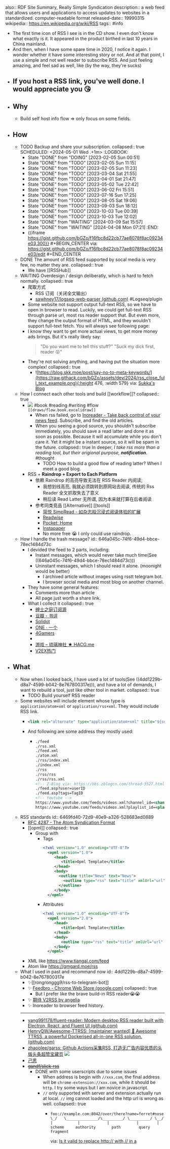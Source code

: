 also:: RDF Site Summary, Really Simple Syndication
description:: a web feed that allows users and applications to access updates to websites in a standardized. computer-readable format
released-date:: 19990315
wikipedia:: https://en.wikipedia.org/wiki/RSS
tags:: #info

- The first time icon of RSS I see is in the CD show. I even don't know what exactly is it. It appeared in the product birthed in last 10 years in China mainland.
- And then, when I have some spare time in 2020, I notice it again. I wonder whether it have some interesting story or not. And at that point, I use a simple and not well reader to subscribe RSS. And just feeling amazing, and feel sad as well, like (by the way, they're sucks)
- If you host a RSS link, you've well done. I would appreciate you 😘
  -
- ## Why
  - Build self host info flow => only focus on some fields.
- ## How
  - TODO Backup and share your subscription.
    collapsed:: true
    SCHEDULED: <2024-05-01 Wed .+1m>
    :LOGBOOK:
    * State "DONE" from "DOING" [2023-02-05 Sun 00:51]
    * State "DONE" from "TODO" [2023-02-05 Sun 11:15]
    * State "DONE" from "TODO" [2023-02-05 Sun 11:23]
    * State "DONE" from "TODO" [2023-03-04 Sat 21:55]
    * State "DONE" from "TODO" [2023-04-01 Sat 21:47]
    * State "DONE" from "TODO" [2023-05-02 Tue 22:42]
    * State "DONE" from "TODO" [2023-06-02 Fri 15:51]
    * State "DONE" from "TODO" [2023-07-16 Sun 17:25]
    * State "DONE" from "TODO" [2023-08-05 Sat 19:06]
    * State "DONE" from "TODO" [2023-09-03 Sun 18:12]
    * State "DONE" from "TODO" [2023-10-03 Tue 00:39]
    * State "DONE" from "TODO" [2023-10-03 Tue 12:02]
    * State "DONE" from "WAITING" [2024-03-09 Sat 15:57]
    * State "DONE" from "WAITING" [2024-04-08 Mon 07:21]
    :END:
    - {{iframe https://gist.github.com/bGZo/f16fbc8d22cb77ae8078f8ac09234e03,300}}
      #+BEGIN_CENTER
      via: https://gist.github.com/bGZo/f16fbc8d22cb77ae8078f8ac09234e03/edit
      #+END_CENTER
  - DONE The amount of RSS feed supported by socal media is very few, no matter they are.
    collapsed:: true
    - We have [[RSSHub]]
  - WAITING Overdesign / design deliberatly, which is hard to fetch normally.
    collapsed:: true
    - 爬取方式
      - RSS 订阅（关闭全文输出）
      - [sawhney17/logseq-web-parser (github.com)](https://github.com/sawhney17/logseq-web-parser) #Logseq/plugin
    - Some website not support output full-text RSS, so we have to open in browser to read. Luckily, we could get full-text RSS through parse url, most rss reader support that. But even more, they change the output format of HTML, and they wouldn't support full-text fetch. You will always see following page:
    - I know they want to get more actual views, to get more money ads brings. But it's really likely say:
      > "Do you want me to tell this stuff?"
      "Suck my dick first, reader 😝"
    - They're not solving anything, and having put the situation more complex!
      collapsed:: true
      - ![https://blog.skk.moe/post/say-no-to-meta-keywords/](https://raw.githack.com/bGZo/assets/dev/2024/rss_close_full_text_example.png){:height 476, :width 579}
        via: [Sukka's Blog](https://blog.skk.moe/atom.xml)
  - How I connect each other tools and build [[workflow]]?
    collapsed:: true
    - ![](https://raw.githack.com/bGZo/assets/dev/2024/infoflow.excalidraw-fs8.png)
      #book #reading #writing #flow
      `[[draws/flow.book.excalidraw]]`
      - When rss failed, go to [Inoreader - Take back control of your news feed](https://www.inoreader.com/). Subscribe, and find the old articles.
      - When you seeing a good source, you shouldn't subscribe immediately, you should save a read latter and done it as soon as possible. Because it will accumulate while  you don't care it. Yet it might be a instant source, so it will be spam in the future.
        collapsed:: true
        In deeper, *I take rss more than a reading tool, but their origional purpose, __notification__*.
        #thought
        - TODO How to build a good flow of reading latter? When I meet a good blog.
    - RSS  + **Raindrop + Export to Each Platform**
      - 依赖 Raindrop 的高亮导致无法在 RSS Reader 内阅读;
        - 我想划线高亮, 我就必须跳转到原网站去阅读,
          传统的 Rss Reader 全文抓取失去了意义
        - 稍后读 Read Latter 无所谓, 因为本来就打算在后者阅读
      - 参考同类竞品 [[Alternative]] [[tools]]
        - [简悦 SimpRead - 如杂志般沉浸式阅读体验的扩展](http://ksria.com/simpread/)
        - [Readwise](https://readwise.io/)
        - [Pocket: Home](https://getpocket.com/en/)
        - [Instapaper](https://www.instapaper.com/)
        - No more free 😭 I only could use raindrop.
  - How I handle the trash message?
    id:: 646a045c-74f6-49d4-bbce-78ec1484d73c
    - I devided the feed to 2 parts, including:
      - Instant messages, which would never take much time(See ((646a045c-74f6-49d4-bbce-78ec1484d73c)))
      - Uninstant messages, which I should read it alone. (moonight would be better)
        - I archived article without images using rsstt telegram bot.
        - I browser social media and most blog on another channel.
    - They have some general features:
      - Comments more than article
      - All page just worth a share link.
    - What I collect it
      collapsed:: true
      - [绅士之庭订阅源](https://gmgard.moe/rss)
      - [豆瓣 - 书评](https://www.douban.com/feed/review/book)
      - [Solidot](https://www.solidot.org/index.rss)
      - [ONE · 一个](https://rsshub.app/one)
      - [4Gamers](https://www.4gamers.com.tw/rss/latest-news)
      -
      - [游戏 – 琉璃神社 ★ HACG.me](https://www.hacg.mom/wp/game.html/feed)
      - [V2EX热门](https://rsshub.app/v2ex/topics/hot)
- ## What
  - Now when I looked back, I have used a lot of tools(See ((4dd1229b-d8a7-4599-b042-8e767800317e))), and have a lot of demands, I want to rebuild a tool, just like other tool in market.
    collapsed:: true
    - TODO Build yourself RSS reader
  - Some websites will include element whose type is `application/atom+xml` or `application/rss+xml`. They would include RSS link.
    - ```xml
      <link rel="alternate" type="application/atom+xml" title="${source.title}" href="${source.url}">
      ```
    - And following are some address they mostly used:
      - ```xml
        ./feed
        ./rss.xml
        ./feed.xml
        ./atom.xml
        ./rss/index.xml
        ./index.xml
        ./rss
        ./rss/rss
        ./rss/rss.xml
        <!-- Z-Blog via: https://bbs.zblogcn.com/thread-3527.html-->
        ./feed.asp?user=userID
        ./feed.asp?tags=TagID
        <!-- Youtube -->
        https://www.youtube.com/feeds/videos.xml?channel_id=<channel_id>
        https://www.youtube.com/feeds/videos.xml?playlist_id=<playlist_id>
        ```
  - RSS standards
    id:: 6469fd40-72d9-40e9-a326-528683ed0889
    - [RFC 4287 - The Atom Syndication Format](https://datatracker.ietf.org/doc/html/rfc4287)
    - [[opml]]
      collapsed:: true
      - Group with
        - Tags
          ```xml
          <?xml version="1.0" encoding="UTF-8"?>
            <opml version="1.0">
               <head>
                  <title>Opml Template</title>
               </head>
               <body>
                 <outline title="News" text="News">
                   <outline type="rss" text="title" xmlUrl="url" />
                 </outline>
               </body>
            </opml>
          ```
        - Attributes
          ```xml
          <?xml version="1.0" encoding="UTF-8"?>
            <opml version="2.0">
               <head>
                  <title>Opml Template</title>
               </head>
               <body>
                  <outline type="rss" text="title" xmlUrl="url" group="group/name" />
               </body>
            </opml>
          ```
    - XML like https://www.tiangal.com/feed
    - Atom like https://gmgard.moe/rss
  - What I used in past and recommand now
    id:: 4dd1229b-d8a7-4599-b042-8e767800317e
    - ✨[[rongronggg9/rss-to-telegram-bot]]
    - ✨ [Feedbro - Chrome Web Store (google.com)](https://chrome.google.com/webstore/detail/feedbro/mefgmmbdailogpfhfblcnnjfmnpnmdfa?hl=en)
      collapsed:: true
      - But I prefer like the brave build-in RSS reader😭😭
    - ✨ [期待 V2RSS by angelia](https://v2rss.com)
    - ✨ Inoreader to browser feed history.
    - ---
      - [yang991178/fluent-reader: Modern desktop RSS reader built with Electron, React, and Fluent UI (github.com)](https://github.com/yang991178/fluent-reader)
      - [HenryQW/Awesome-TTRSS: [maintainer wanted] 🐋 Awesome TTRSS, a powerful Dockerised all-in-one RSS solution. (github.com)](https://github.com/HenryQW/Awesome-TTRSS)
      - [zhaoolee/garss: Github Actions采集RSS, 打造无广告内容优质的头版头条超赞宝藏页](https://github.com/zhaoolee/garss) ![](https://img.shields.io/github/stars/zhaoolee/garss)
      - [己思](https://ohmyrss.com/#)
      - ~~[gandf/slick-rss](https://github.com/gandf/slick-rss)~~
        - DONE with some userscripts due to some issues
          - When address is begin with `//xxx.com`, the final address will be `chrome-extension://xxx.com`, while it should be `http`. I try some ways but I am novice in javascript.
          - `//` only supported with server and extension actually run at local. `//` img cannot loaded and the http url is wrong as well.
            collapsed:: true
            - ```
              foo://example.com:8042/over/there?name=ferret#nose
              \_/   \______________/\_________/ \_________/ \__/
              |           |            |            |        |
              scheme     authority       path        query   fragment
              ```
              via: [Is it valid to replace http:// with // in a <script src="http://...">?](https://stackoverflow.com/questions/550038/is-it-valid-to-replace-http-with-in-a-script-src-http)
        - TODO I cannot replace target when all data has loaded. So I try to add a button to replace the RSS content, with [Content Security Policy - Chrome Developers](https://developer.chrome.com/docs/apps/contentSecurityPolicy/#relaxing-inline-script).
          ([cordova - The Content Security Policy 'default-src * data:;' was delivered via a  element outside the document's  - Stack Overflow](https://stackoverflow.com/questions/39657544/the-content-security-policy-default-src-data-was-delivered-via-a-meta-el))
          - Cannot run inline javescript
            - [How does inline JavaScript work with HTML ? - GeeksforGeeks](https://www.geeksforgeeks.org/how-does-inline-javascript-work-with-html/)
            - Solution
              - ```html
                <button id="myButton">Click me</button>
                <script src="script.js"></script>
                ```
                ```js
                document.getElementById("myButton").addEventListener("click", myFunction);
                function myFunction(){
                  console.log('asd');
                }
                ```
              - > In chrome apps, Content Security Policy does not allow inline javascript. So you have to put your javascript in a .js file and include it in your HTML.
                Further reading: [https://developer.chrome.com/extensions/contentSecurityPolicy](https://developer.chrome.com/extensions/contentSecurityPolicy)
                via: [javascript - Refused to execute inline event handler because it violates CSP. (SANDBOX) - Stack Overflow](https://stackoverflow.com/questions/36324333/refused-to-execute-inline-event-handler-because-it-violates-csp-sandbox)
        - Extra
          - [What are Bookmarklets? How to Use JavaScript to Make a Bookmarklet in Chromium and Firefox](https://www.freecodecamp.org/news/what-are-bookmarklets/)
          - TODO [异步 JavaScript 简介 - 学习 Web 开发 | MDN](https://developer.mozilla.org/zh-CN/docs/Learn/JavaScript/Asynchronous/Introducing)
          - JavaScript regex group replace?
            [regex - Javascript replace with reference to matched group? - Stack Overflow](https://stackoverflow.com/questions/1234712/javascript-replace-with-reference-to-matched-group)
            - ```js
              /**
              <div class="feedPreviewSummaryContent" style="max-height: 480px;">[img]https://img.imoutomoe.net/images/2022/12/06/35c17455f54a12950.jpg[/img]
              [img]https://img.imoutomoe.net/images/2022/12/06/4c015ed6fd28b52d2.jpg[/img]
              [img]https://img.imoutomoe.net/images/2022/12/06/52168fd40a039b8b4.jpg[/img]
              [img]https://cdn.cloudflare.steamstatic.com/steam/apps/1924680/heade ..</div>
              **/
              ```
  -